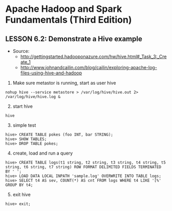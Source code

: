 # Apache Hadoop and Spark Fundamentals (Third Edition)

## LESSON 6.2: Demonstrate a Hive example

* Source:
  * http://gettingstarted.hadooponazure.com/hw/hive.html#_Task_3:_Create_1
  * http://www.johnandcailin.com/blog/cailin/exploring-apache-log-files-using-hive-and-hadoop

1. Make sure metastor is running, start as user hive   

`nohup hive --service metastore > /var/log/hive/hive.out 2> /var/log/hive/hive.log &`

2. start hive  

`hive`

3. simple test   
```
hive> CREATE TABLE pokes (foo INT, bar STRING);
hive> SHOW TABLES;
hive> DROP TABLE pokes;
```

4. create, load and run a query   
```
hive> CREATE TABLE logs(t1 string, t2 string, t3 string, t4 string, t5 string, t6 string, t7 string) ROW FORMAT DELIMITED FIELDS TERMINATED BY ' ';
hive> LOAD DATA LOCAL INPATH 'sample.log' OVERWRITE INTO TABLE logs;
hive> SELECT t4 AS sev, COUNT(*) AS cnt FROM logs WHERE t4 LIKE '[%' GROUP BY t4;
```

5. exit hive  

`hive> exit;`

